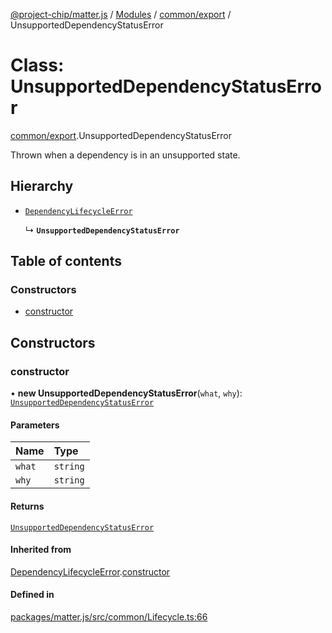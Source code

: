 [@project-chip/matter.js](../README.md) / [Modules](../modules.md) / [common/export](../modules/common_export.md) / UnsupportedDependencyStatusError

# Class: UnsupportedDependencyStatusError

[common/export](../modules/common_export.md).UnsupportedDependencyStatusError

Thrown when a dependency is in an unsupported state.

## Hierarchy

- [`DependencyLifecycleError`](common_export.DependencyLifecycleError.md)

  ↳ **`UnsupportedDependencyStatusError`**

## Table of contents

### Constructors

- [constructor](common_export.UnsupportedDependencyStatusError.md#constructor)

## Constructors

### constructor

• **new UnsupportedDependencyStatusError**(`what`, `why`): [`UnsupportedDependencyStatusError`](common_export.UnsupportedDependencyStatusError.md)

#### Parameters

| Name | Type |
| :------ | :------ |
| `what` | `string` |
| `why` | `string` |

#### Returns

[`UnsupportedDependencyStatusError`](common_export.UnsupportedDependencyStatusError.md)

#### Inherited from

[DependencyLifecycleError](common_export.DependencyLifecycleError.md).[constructor](common_export.DependencyLifecycleError.md#constructor)

#### Defined in

[packages/matter.js/src/common/Lifecycle.ts:66](https://github.com/project-chip/matter.js/blob/c0d55745d5279e16fdfaa7d2c564daa31e19c627/packages/matter.js/src/common/Lifecycle.ts#L66)
